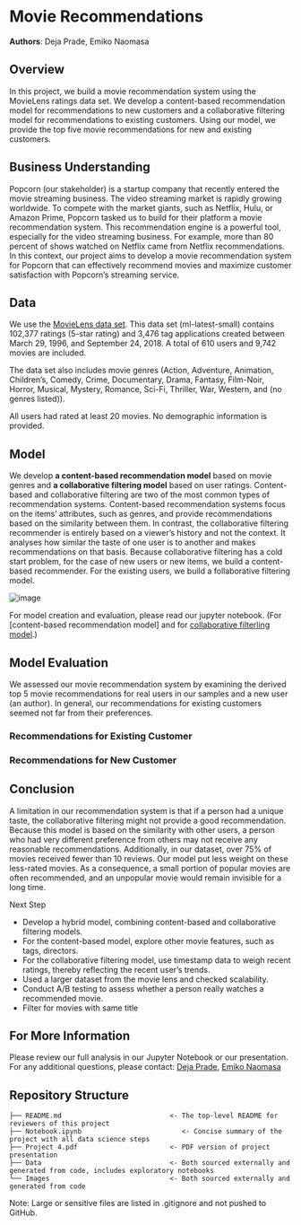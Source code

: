 # Movie Recommendations

**Authors**: Deja Prade, Emiko Naomasa

## Overview

In this project, we build a movie recommendation system using the MovieLens ratings data set. We develop a content-based recommendation model for recommendations to new customers and a collaborative filtering model for recommendations to existing customers. Using our model, we provide the top five movie recommendations for new and existing customers. 


## Business Understanding 
Popcorn (our stakeholder) is a startup company that recently entered the movie streaming business. The video streaming market is rapidly growing worldwide. To compete with the market giants, such as Netflix, Hulu, or Amazon Prime, Popcorn tasked us to build for their platform a movie recommendation system. This recommendation engine is a powerful tool, especially for the video streaming business.  For example, more than 80 percent of shows watched on Netflix came from Netflix recommendations. In this context, our project aims to develop a movie recommendation system for Popcorn that can effectively recommend movies and maximize customer satisfaction with Popcorn’s streaming service. 


## Data
We use the [MovieLens data set](https://grouplens.org/datasets/movielens/). This data set (ml-latest-small) contains 102,377 ratings (5-star rating) and 3,476 tag applications created between March 29, 1996, and September 24, 2018. A total of 610 users and 9,742 movies are included. 

The data set also includes movie genres (Action, Adventure, Animation, Children’s, Comedy, Crime, Documentary, Drama, Fantasy, Film-Noir, Horror, Musical, Mystery, Romance, Sci-Fi, Thriller, War, Western, and (no genres listed)). 

All users had rated at least 20 movies. No demographic information is provided.


## Model
We develop **a content-based recommendation model** based on movie genres and **a collaborative filtering model** based on user ratings. Content-based and collaborative filtering are two of the most common types of recommendation systems. Content-based recommendation systems focus on the items’ attributes, such as genres, and provide recommendations based on the similarity between them. In contrast, the collaborative filtering recommender is entirely based on a viewer’s history and not the context. It analyses how similar the taste of one user is to another and makes recommendations on that basis. 
Because collaborative filtering has a cold start problem, for the case of new users or new items, we build a content-based recommender. For the existing users, we build a follaborative filtering model. 

![image](https://user-images.githubusercontent.com/38669459/148383995-1d35687f-f2b1-49e1-abb9-7a113d2e534a.png)



For model creation and evaluation, please read our jupyter notebook. (For [content-based recommendation model] and for [collaborative filterling model](https://github.com/Deja2304/phase-4-project/blob/main/2_Collaborative_Filtering_Recommendation.ipynb).)


## Model Evaluation
We assessed our movie recommendation system by examining the derived top 5 movie recommendations for real users in our samples and a new user (an author). In general, our recommendations for existing customers seemed not far from their preferences.


### Recommendations for Existing Customer

### Recommendations for New Customer


## Conclusion
A limitation in our recommendation system is that if a person had a unique taste, the collaborative filtering might not provide a good recommendation. Because this model is based on the similarity with other users, a person who had very different preference from others may not receive any reasonable recommendations. 
Additionally, in our dataset, over 75% of movies received fewer than 10 reviews. Our model put less weight on these less-rated movies. As a consequence, a small portion of popular movies are often recommended, and an unpopular movie would remain invisible for a long time. 


Next Step 
- Develop a hybrid model, combining content-based and collaborative filtering models. 
- For the content-based model, explore other movie features, such as tags, directors. 
- For the collaborative filtering model, use timestamp data to weigh recent ratings, thereby reflecting the recent user’s trends.  
- Used a larger dataset from the movie lens and checked scalability. 
- Conduct A/B testing to assess whether a person really watches a recommended movie. 
- Filter for movies with same title


## For More Information 
Please review our full analysis in our Jupyter Notebook or our presentation.
For any additional questions, please contact: [Deja Prade](https://www.linkedin.com/in/deja-prade/), [Emiko Naomasa](https://www.linkedin.com/in/emiko-n-58782158/) 



## Repository Structure

```
├── README.md                           <- The top-level README for reviewers of this project
├── Notebook.ipynb                         <- Concise summary of the project with all data science steps
├── Project 4.pdf                       <- PDF version of project presentation
├── Data                                <- Both sourced externally and generated from code, includes exploratory notebooks
└── Images                              <- Both sourced externally and generated from code
```  
Note: Large or sensitive files are listed in .gitignore and not pushed to GitHub.
